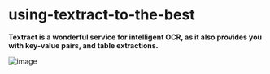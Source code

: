 # using-textract-to-the-best



**Textract is a wonderful service for intelligent OCR, as it also provides you with key-value pairs, and table extractions.**





![image](https://user-images.githubusercontent.com/62832721/142346087-03dd29db-61c7-43c6-9dcd-9ef06022e3d6.png)

